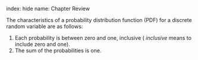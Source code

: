 index: hide
name: Chapter Review

The characteristics of a probability distribution function (PDF) for a discrete random variable are as follows:

  1. Each probability is between zero and one, inclusive ( *inclusive* means to include zero and one).
  2. The sum of the probabilities is one.
